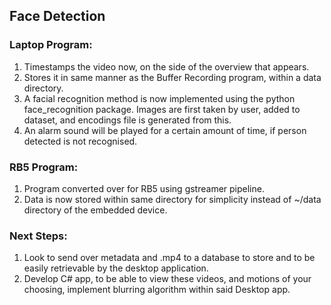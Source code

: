 ## Face Detection

### Laptop Program:
1. Timestamps the video now, on the side of the overview that appears.
1. Stores it in same manner as the Buffer Recording program, within a data directory.
1. A facial recognition method is now implemented using the python face_recognition package. Images are first taken by user, added to dataset, and encodings file is generated from this.
1. An alarm sound will be played for a certain amount of time, if person detected is not recognised.

### RB5 Program:
1. Program converted over for RB5 using gstreamer pipeline. 
1. Data is now stored within same directory for simplicity instead of ~/data directory of the embedded device.

### Next Steps:
1. Look to send over metadata and .mp4 to a database to store and to be easily retrievable by the desktop application.
1. Develop C# app, to be able to view these videos, and motions of your choosing, implement blurring algorithm within said Desktop app.




